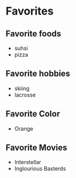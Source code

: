 # Favorites

## Favorite foods
- suhsi
- pizza

## Favorite hobbies
- skiing 
- lacrosse

## Favorite Color 
- Orange

## Favorite Movies
- Interstellar
- Inglourious Basterds

